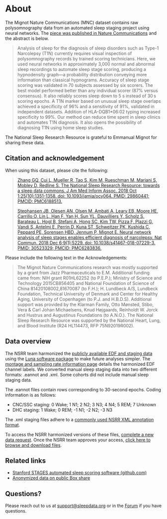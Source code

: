 # About

The Mignot Nature Communications (MNC) dataset contains raw polysomnography data from an automated sleep staging project using neural networks. The [piece was published in Nature Communications](https://pubmed.ncbi.nlm.nih.gov/30523329/) and the abstract is below.

> Analysis of sleep for the diagnosis of sleep disorders such as Type-1 Narcolepsy (T1N) currently requires visual inspection of polysomnography records by trained scoring technicians. Here, we used neural networks in approximately 3,000 normal and abnormal sleep recordings to automate sleep stage scoring, producing a hypnodensity graph—a probability distribution conveying more information than classical hypnograms. Accuracy of sleep stage scoring was validated in 70 subjects assessed by six scorers. The best model performed better than any individual scorer (87% versus consensus). It also reliably scores sleep down to 5 s instead of 30 s scoring epochs. A T1N marker based on unusual sleep stage overlaps achieved a specificity of 96% and a sensitivity of 91%, validated in independent datasets. Addition of HLA-DQB1*06:02 typing increased specificity to 99%. Our method can reduce time spent in sleep clinics and automates T1N diagnosis. It also opens the possibility of diagnosing T1N using home sleep studies.

The National Sleep Research Resource is grateful to Emmanual Mignot for sharing these data.

## Citation and acknowledgement

When using this dataset, please cite the following:

> [Zhang GQ, Cui L, Mueller R, Tao S, Kim M, Rueschman M, Mariani S, Mobley D, Redline S. The National Sleep Research Resource: towards a sleep data commons. J Am Med Inform Assoc. 2018 Oct 1;25(10):1351-1358. doi: 10.1093/jamia/ocy064. PMID: 29860441; PMCID: PMC6188513.](https://pubmed.ncbi.nlm.nih.gov/29860441/)
>
> [Stephansen JB, Olesen AN, Olsen M, Ambati A, Leary EB, Moore HE, Carrillo O, Lin L, Han F, Yan H, Sun YL, Dauvilliers Y, Scholz S, Barateau L, Hogl B, Stefani A, Hong SC, Kim TW, Pizza F, Plazzi G, Vandi S, Antelmi E, Perrin D, Kuna ST, Schweitzer PK, Kushida C, Peppard PE, Sorensen HBD, Jennum P, Mignot E. Neural network analysis of sleep stages enables efficient diagnosis of narcolepsy. Nat Commun. 2018 Dec 6;9(1):5229. doi: 10.1038/s41467-018-07229-3. PMID: 30523329; PMCID: PMC6283836.](https://pubmed.ncbi.nlm.nih.gov/30523329/)

Please include the following text in the Acknowledgements:

> The Mignot Nature Communications research was mostly supported by a grant from Jazz Pharmaceuticals to E.M. Additional funding came from: NIH grant R01HL62252 (to P.E.P.); Ministry of Science and Technology 2015CB856405 and National Foundation of Science of China 81420108002,81670087 (to F.H.); H. Lundbeck A/S, Lundbeck Foundation, Technical University of Denmark and Center for Healthy Aging, University of Copenhagen (to P.J. and H.B.D.S). Additional support was provided by the Klarman Family, Otto Mønsted, Stibo, Vera & Carl Johan Michaelsens, Knud Højgaards, Reinholdt W. Jorck and Hustrus and Augustinus Foundations (to A.N.O.). The National Sleep Research Resource was supported by the National Heart, Lung, and Blood Institute (R24 HL114473, RFP 75N92019R002).

## Data overview

The NSRR team harmonized the [publicly available EDF and staging data](https://stanfordmedicine.app.box.com/s/r9e92ygq0erf7hn5re6j51aaggf50jly) using the [Luna software package](http://zzz.bwh.harvard.edu/luna/) to make future analyses simpler. The [montage and sampling rate information page](:pages_path:/montage-and-sampling-rate-information.md) details the harmonized EDF channel labels. We converted manual sleep staging data into two different formats: .eannot and .xml. Some cohorts did not include manual sleep staging data.

The .eannot files contain rows corresponding to 30-second epochs. Coding information is as follows:

- CNC/SSC staging: 0 Wake; 1 N1; 2 N2; 3 N3; 4 N4; 5 REM; 7 Unknown
- DHC staging: 1 Wake; 0 REM; -1 N1; -2 N2; -3 N3

The .xml staging files adhere to a [commonly used NSRR XML annotation format](https://github.com/nsrr/edf-editor-translator/wiki/Physiomimi-Format).

To access the NSRR harmonized versions of these files, [complete a new data request](https://staging.partners.org/sleepdata.org/data/requests/mnc/start). Once the NSRR team approves your access, [click here to browse and download files](:files_path:).

## Related links

- [Stanford STAGES automated sleep scoring software (github.com)](https://github.com/stanford-stages/stanford-stages)
- [Anonymized data on public Box share](https://stanfordmedicine.app.box.com/s/r9e92ygq0erf7hn5re6j51aaggf50jly)

## Questions?

Please reach out to us at support@sleepdata.org or in the [Forum](https://sleepdata.org/forum) if you have questions.
